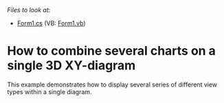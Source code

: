 <!-- default file list -->
*Files to look at*:

* [Form1.cs](./CS/Form1.cs) (VB: [Form1.vb](./VB/Form1.vb))
<!-- default file list end -->
# How to combine several charts on a single 3D XY-diagram


<p>This example demonstrates how to display several series of different view types within a single diagram.</p>

<br/>


